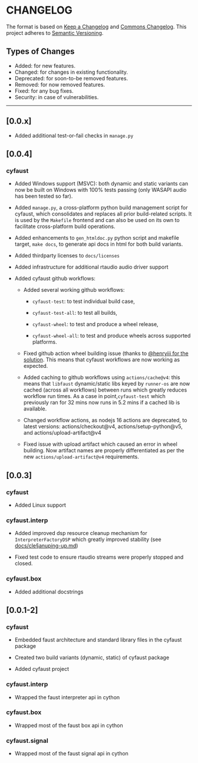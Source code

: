 # CHANGELOG

The format is based on [Keep a Changelog](https://keepachangelog.com/en/1.0.0/) and [Commons Changelog](https://common-changelog.org). This project adheres to [Semantic Versioning](https://semver.org/spec/v2.0.0.html).

## Types of Changes

- Added: for new features.
- Changed: for changes in existing functionality.
- Deprecated: for soon-to-be removed features.
- Removed: for now removed features.
- Fixed: for any bug fixes.
- Security: in case of vulnerabilities.

---

## [0.0.x]

- Added additional test-or-fail checks in `manage.py`

## [0.0.4]

### cyfaust

- Added Windows support (MSVC): both dynamic and static variants can now be built on Windows with 100% tests passing (only WASAPI audio has been tested so far).

- Added  `manage.py`, a cross-platform python build management script for cyfaust, which consolidates and replaces all prior build-related scripts. It is used by the `Makefile` frontend and can also be used on its own to facilitate cross-platform build operations.

- Added enhancements to `gen_htmldoc.py` python script and makefile target, `make docs`, to generate api docs in html for both build variants.

- Added thirdparty licenses to `docs/licenses`

- Added infrastructure for additional rtaudio audio driver support

- Added cyfaust github workflows:

  - Added several working github workflows:

    - `cyfaust-test`: to test individual build case,

    - `cyfaust-test-all`: to test all builds,

    - `cyfaust-wheel`: to test and produce a wheel release,

    - `cyfaust-wheel-all`: to test and produce wheels across supported platforms.

  - Fixed github action wheel building issue (thanks to [@henryiii for the solution](https://github.com/pypa/wheel/issues/573#issuecomment-1902083893!). This means that cyfaust workflows are now working as expected.

  - Added caching to github workflows using `actions/cache@v4`: this means that `libfaust` dynamic/static libs keyed by `runner-os` are now cached (across all workflows) between runs which greatly reduces workflow run times. As a case in point,`cyfaust-test` which previously ran for 32 mins now runs in 5.2 mins if a cached lib is available.

  - Changed workflow actions, as nodejs 16 actions are deprecated, to latest versions: actions/checkout@v4, actions/setup-python@v5, and actions/upload-artifact@v4

  - Fixed issue with upload artifact which caused an error in wheel building. Now artifact names are properly differentiated as per the new `actions/upload-artifact@v4` requirements.

## [0.0.3]

### cyfaust

- Added Linux support

### cyfaust.interp

- Added improved dsp resource cleanup mechanism for `InterpreterFactoryDSP` which greatly improved stability (see [docs/cle§anuping-up.md](https://github.com/shakfu/cyfaust/blob/main/docs/devnotes/cleaning-up.md))

- Fixed test code to ensure rtaudio streams were properly stopped and closed.

### cyfaust.box

- Added additional docstrings

## [0.0.1-2]

### cyfaust

- Embedded faust architecture and standard library files in the cyfaust package

- Created two build variants (dynamic, static) of cyfaust package

- Added cyfaust project

### cyfaust.interp

- Wrapped the faust interpreter api in cython

### cyfaust.box

- Wrapped most of the faust box api in cython

### cyfaust.signal

- Wrapped most of the faust signal api in cython
